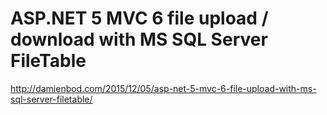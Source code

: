 # ASP.NET 5 MVC 6 file upload / download with MS SQL Server FileTable

http://damienbod.com/2015/12/05/asp-net-5-mvc-6-file-upload-with-ms-sql-server-filetable/
